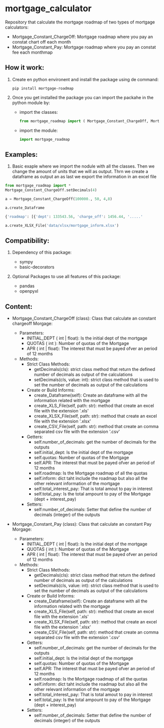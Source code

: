 # mortgage_calculator

Repository that calculate the mortgage roadmap of two types of mortgage calculators:

* Mortgage_Constant_ChargeOff: Mortgage roadmap where you pay an constat chart off each month
* Mortgage_Constant_Pay: Mortgage roadmap where you pay an constat fee each monthmap

## How it work:

1. Create en python environent and install the package using de command:
    ````
    pip install mortgage-roadmap
    ````
2. Once you get installed the package you can import the packahe in the python module by:

    - import the classes:

        ````python
        from mortgage_roadmap import ( Mortgage_Constant_ChargeOff, Mortgage_Constant_Pay )
        ````

    - import the module:
        ````python
        import mortgage_roadmap 
        ````

## Examples:

1. Basic exaple where we import the nodule with all the classes. Then we change the amount of units that we will as output. Thrn we create a dataframe as output an as last we export the information in an excel file

````python
from mortgage_roadmap import *
Mortgage_Constant_ChargeOff.setDecimals(4)

a = Mortgage_Constant_ChargeOff(100000., 50, 4,8)

a.create_Dataframe

{'roadmap': [{'dept': 133543.56, 'charge_off': 1456.44, '.....'

a.create_XLSX_File('data/xlsx/mortgage_inform.xlsx')
````

## Compatibility:

1. Dependency of this package: 
    * sympy
    * basic-decorators

2. Optional Packages to use all features of this package:
    * pandas
    * openpyxl

## Content:

- Mortgage_Constant_ChargeOff (class): Class that calculate an constant chargeoff Morgage:
    - Parameters:
        - INITIAL_DEPT ( int | float): Is the initial dept of the mortgage
        - QUOTAS ( int ): Number of quotas of the Mortgage
        - APR ( int | float): The interest that must be payed ofver an period of 12 months
    - Methods:
        - Strict Class Methods:
            - getDecimals(cls): strict class method that return the defined number of decimals as output of the calculations
            - setDecimals(cls, value: int): strict class method that is used to set the number of decimals as output of the calculations
        - Create or Build Informs:
            - create_Dataframe(self): Create an dataframe with all the information related with the mortgage
            - create_XLS_File(self, path: str): method that create an excel file with the extension '.xls'
            - create_XLSX_File(self, path: str): method that create an excel file with the extension '.xlsx'
            - create_CSV_File(self, path: str): method that create an comma separated csv file with the extension '.csv'
        - Getters:
            - self.number_of_decimals: get the number of decimals for the outputs
            - self.initial_dept: Is the initial dept of the mortgage
            - self.quotas: Number of quotas of the Mortgage
            - self.APR: The interest that must be payed ofver an period of 12 months
            - self.roadmap: Is the Mortgage roadmap of all the quotas
            - self.inform: dict taht include the roadmap but also all the other relevant information of the mortgage
            - self.total_interest_pay: That is total amout to pay in interest
            - self.total_pay: Is the total ampount to pay of the Mortgage (dept + interest_pay)
        - Setters:
            - self:number_of_decimals: Setter that define the number of decimals (integer) of the outputs

- Mortgage_Constant_Pay (class): Class that calculate an constant Pay Morgage:
    - Parameters:
        - INITIAL_DEPT ( int | float): Is the initial dept of the mortgage
        - QUOTAS ( int ): Number of quotas of the Mortgage
        - APR ( int | float): The interest that must be payed ofver an period of 12 months
    - Methods:
        - Strict Class Methods:
            - getDecimals(cls): strict class method that return the defined number of decimals as output of the calculations
            - setDecimals(cls, value: int): strict class method that is used to set the number of decimals as output of the calculations
        - Create or Build Informs:
            - create_Dataframe(self): Create an dataframe with all the information related with the mortgage
            - create_XLS_File(self, path: str): method that create an excel file with the extension '.xls'
            - create_XLSX_File(self, path: str): method that create an excel file with the extension '.xlsx'
            - create_CSV_File(self, path: str): method that create an comma separated csv file with the extension '.csv'
        - Getters:
            - self.number_of_decimals: get the number of decimals for the outputs
            - self.initial_dept: Is the initial dept of the mortgage
            - self.quotas: Number of quotas of the Mortgage
            - self.APR: The interest that must be payed ofver an period of 12 months
            - self.roadmap: Is the Mortgage roadmap of all the quotas
            - self.inform: dict taht include the roadmap but also all the other relevant information of the mortgage
            - self.total_interest_pay: That is total amout to pay in interest
            - self.total_pay: Is the total ampount to pay of the Mortgage (dept + interest_pay)
        - Setters:
            - self:number_of_decimals: Setter that define the number of decimals (integer) of the outputs


